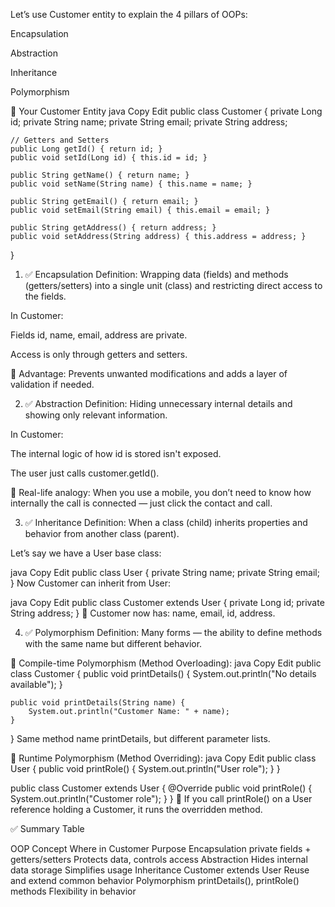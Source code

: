 Let’s use Customer entity to explain the 4 pillars of OOPs:

Encapsulation

Abstraction

Inheritance

Polymorphism

👤 Your Customer Entity
java
Copy
Edit
public class Customer {
private Long id;
private String name;
private String email;
private String address;

    // Getters and Setters
    public Long getId() { return id; }
    public void setId(Long id) { this.id = id; }

    public String getName() { return name; }
    public void setName(String name) { this.name = name; }

    public String getEmail() { return email; }
    public void setEmail(String email) { this.email = email; }

    public String getAddress() { return address; }
    public void setAddress(String address) { this.address = address; }
}

1. ✅ Encapsulation
   Definition: Wrapping data (fields) and methods (getters/setters) into a single unit (class) and restricting direct access to the fields.

In Customer:

Fields id, name, email, address are private.

Access is only through getters and setters.

📌 Advantage: Prevents unwanted modifications and adds a layer of validation if needed.

2. ✅ Abstraction
   Definition: Hiding unnecessary internal details and showing only relevant information.

In Customer:

The internal logic of how id is stored isn't exposed.

The user just calls customer.getId().

📌 Real-life analogy: When you use a mobile, you don’t need to know how internally the call is connected — just click the contact and call.

3. ✅ Inheritance
   Definition: When a class (child) inherits properties and behavior from another class (parent).

Let’s say we have a User base class:

java
Copy
Edit
public class User {
private String name;
private String email;
}
Now Customer can inherit from User:

java
Copy
Edit
public class Customer extends User {
private Long id;
private String address;
}
📌 Customer now has: name, email, id, address.

4. ✅ Polymorphism
   Definition: Many forms — the ability to define methods with the same name but different behavior.

🔸 Compile-time Polymorphism (Method Overloading):
java
Copy
Edit
public class Customer {
public void printDetails() {
System.out.println("No details available");
}

    public void printDetails(String name) {
        System.out.println("Customer Name: " + name);
    }
}
Same method name printDetails, but different parameter lists.

🔸 Runtime Polymorphism (Method Overriding):
java
Copy
Edit
public class User {
public void printRole() {
System.out.println("User role");
}
}

public class Customer extends User {
@Override
public void printRole() {
System.out.println("Customer role");
}
}
📌 If you call printRole() on a User reference holding a Customer, it runs the overridden method.

✅ Summary Table

OOP Concept	Where in Customer	Purpose
Encapsulation	private fields + getters/setters	Protects data, controls access
Abstraction	Hides internal data storage	Simplifies usage
Inheritance	Customer extends User	Reuse and extend common behavior
Polymorphism	printDetails(), printRole() methods	Flexibility in behavior